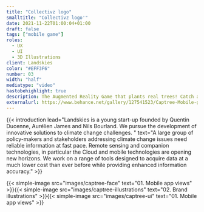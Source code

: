 ```yaml
---
title: "Collectivz logo"
smalltitle: "Collectivz logo'"
date: 2021-11-22T01:00:04+01:00
draft: false
tags: ["mobile game"]
roles:
  - UX
  - UI
  - 3D Illustrations
client: Landskies
color: "#EFF3F6"
number: 03
width: "half"
mediatype: "video"
hastobehighlight: true
description: The Augmented Reality Game that plants real trees! Catch as many trees as possible near you and reforest soils around the world
externalurl: https://www.behance.net/gallery/127541523/Captree-Mobile-game
---
```


<!--more-->

{{< introduction lead="Landskies is a young start-up founded by Quentin Ducenne, Aurélien James and Nils Bourland. We pursue the development of innovative solutions to climate change challenges. " text="A large group of policy-makers and stakeholders addressing climate change issues need reliable information at fast pace. Remote sensing and companion technologies, in particular the Cloud and mobile technologies are opening new horizons. We work on a range of tools designed to acquire data at a much lower cost than ever before while providing enhanced information accuracy."  >}}

{{< simple-image src="images/captree-face" text="01. Mobile app views" >}}{{< simple-image src="images/captree-illustrations" text="02. Brand illustrations" >}}{{< simple-image src="images/captree-ui" text="01. Mobile app views" >}}
